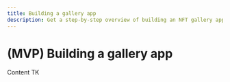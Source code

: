 ```yaml
---
title: Building a gallery app
description: Get a step-by-step overview of building an NFT gallery app in this developer-focused guide.
---
```

 # (MVP) Building a gallery app

Content TK